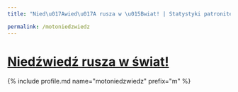 ```yaml
---
title: "Nied\u017Awied\u017A rusza w \u015Bwiat! | Statystyki patronite.pl | Patromierz"

permalink: /motoniedzwiedz
---
```


# [Niedźwiedź rusza w świat!](https://patronite.pl/motoniedzwiedz)

{% include profile.md name="motoniedzwiedz" prefix="m" %}
